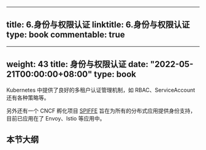 
---
title: 6.身份与权限认证
linktitle: 6.身份与权限认证
type: book
commentable: true
---

---
weight: 43
title: 身份与权限认证
date: "2022-05-21T00:00:00+08:00"
type: book
---

Kubernetes 中提供了良好的多租户认证管理机制，如 RBAC、ServiceAccount 还有各种策略等。

另外还有一个 CNCF 孵化项目 [SPIFFE](https://spiffe.io/) 旨在为所有的分布式应用提供身份支持，目前已应用在了 Envoy、Istio 等应用中。

## 本节大纲

    